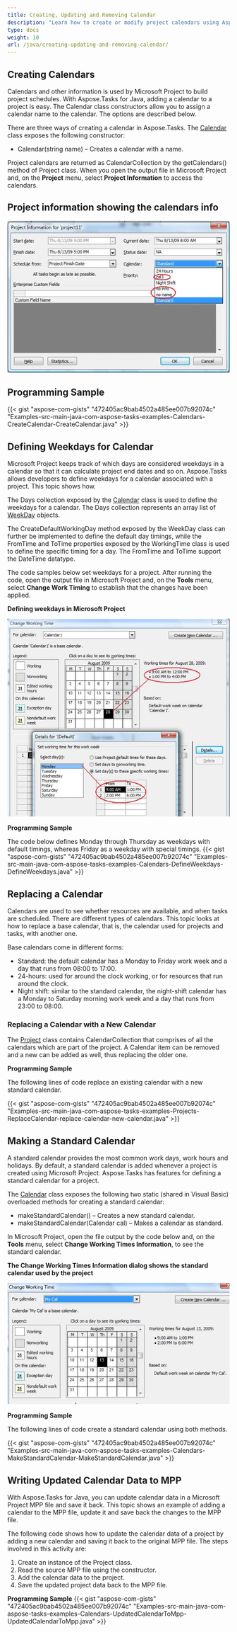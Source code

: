 ```yaml
---
title: Creating, Updating and Removing Calendar
description: "Learn how to create or modify project calendars using Aspose.Tasks for Java."
type: docs
weight: 10
url: /java/creating-updating-and-removing-calendar/
---
```


## **Creating Calendars**
Calendars and other information is used by Microsoft Project to build project schedules. With Aspose.Tasks for Java, adding a calendar to a project is easy. The Calendar class constructors allow you to assign a calendar name to the calendar. The options are described below.

There are three ways of creating a calendar in Aspose.Tasks. The [Calendar](https://apireference.aspose.com/tasks/java/com.aspose.tasks/Calendar) class exposes the following constructor:

- Calendar(string name) – Creates a calendar with a name.

Project calendars are returned as CalendarCollection by the getCalendars() method of Project class. When you open the output file in Microsoft Project and, on the **Project** menu, select **Project Information** to access the calendars.

## **Project information showing the calendars info**

![edit resource calendar in Microsoft Project](creating-updating-and-removing-calendar_1.png)

## **Programming Sample**
{{< gist "aspose-com-gists" "472405ac9bab4502a485ee007b92074c" "Examples-src-main-java-com-aspose-tasks-examples-Calendars-CreateCalendar-CreateCalendar.java" >}}

## **Defining Weekdays for Calendar**
Microsoft Project keeps track of which days are considered weekdays in a calendar so that it can calculate project end dates and so on. Aspose.Tasks allows developers to define weekdays for a calendar associated with a project. This topic shows how.

The Days collection exposed by the [Calendar](https://apireference.aspose.com/tasks/java/com.aspose.tasks/Calendar) class is used to define the weekdays for a calendar. The Days collection represents an array list of [WeekDay](https://apireference.aspose.com/tasks/java/com.aspose.tasks/WeekDay) objects.

The CreateDefaultWorkingDay method exposed by the WeekDay class can further be implemented to define the default day timings, while the FromTime and ToTime properties exposed by the WorkingTime class is used to define the specific timing for a day. The FromTime and ToTime support the DateTime datatype.

The code samples below set weekdays for a project. After running the code, open the output file in Microsoft Project and, on the **Tools** menu, select **Change Work Timing** to establish that the changes have been applied. 

**Defining weekdays in Microsoft Project** 

![edit calendar working times in Microsoft Project](creating-updating-and-removing-calendar_2.png)

**Programming Sample**

The code below defines Monday through Thursday as weekdays with default timings, whereas Friday as a weekday with special timings.
{{< gist "aspose-com-gists" "472405ac9bab4502a485ee007b92074c" "Examples-src-main-java-com-aspose-tasks-examples-Calendars-DefineWeekdays-DefineWeekdays.java" >}}

## **Replacing a Calendar**
Calendars are used to see whether resources are available, and when tasks are scheduled. There are different types of calendars. This topic looks at how to replace a base calendar, that is, the calendar used for projects and tasks, with another one.

Base calendars come in different forms:

- Standard: the default calendar has a Monday to Friday work week and a day that runs from 08:00 to 17:00.
- 24-hours: used for around the clock working, or for resources that run around the clock.
- Night shift: similar to the standard calendar, the night-shift calendar has a Monday to Saturday morning work week and a day that runs from 23:00 to 08:00.

### **Replacing a Calendar with a New Calendar**
The [Project](https://apireference.aspose.com/tasks/java/com.aspose.tasks/Project) class contains CalendarCollection that comprises of all the calendars which are part of the project. A Calendar item can be removed and a new can be added as well, thus replacing the older one.

**Programming Sample**

The following lines of code replace an existing calendar with a new standard calendar.

{{< gist "aspose-com-gists" "472405ac9bab4502a485ee007b92074c" "Examples-src-main-java-com-aspose-tasks-examples-Projects-ReplaceCalendar-replace-calendar-new-calendar.java" >}}

## **Making a Standard Calendar**
A standard calendar provides the most common work days, work hours and holidays. By default, a standard calendar is added whenever a project is created using Microsoft Project. Aspose.Tasks has features for defining a standard calendar for a project.

The [Calendar](https://apireference.aspose.com/tasks/java/com.aspose.tasks/Calendar) class exposes the following two static (shared in Visual Basic) overloaded methods for creating a standard calendar:

- makeStandardCalendar() – Creates a new standard calendar.
- makeStandardCalendar(Calendar cal) – Makes a calendar as standard.

In Microsoft Project, open the file output by the code below and, on the **Tools** menu, select **Change Working Times Information**, to see the standard calendar. 

**The Change Working Times Information dialog shows the standard calendar used by the project** 

![change working times in standard calendar in Microsoft Project](creating-updating-and-removing-calendar_3.png)

**Programming Sample**

The following lines of code create a standard calendar using both methods.

{{< gist "aspose-com-gists" "472405ac9bab4502a485ee007b92074c" "Examples-src-main-java-com-aspose-tasks-examples-Calendars-MakeStandardCalendar-MakeStandardCalendar.java" >}}

## **Writing Updated Calendar Data to MPP**
With Aspose.Tasks for Java, you can update calendar data in a Microsoft Project MPP file and save it back. This topic shows an example of adding a calendar to the MPP file, update it and save back the changes to the MPP file.

The following code shows how to update the calendar data of a project by adding a new calendar and saving it back to the original MPP file. The steps involved in this activity are:

1. Create an instance of the Project class.
2. Read the source MPP file using the constructor.
3. Add the calendar data to the project.
4. Save the updated project data back to the MPP file.

**Programming Sample**
{{< gist "aspose-com-gists" "472405ac9bab4502a485ee007b92074c" "Examples-src-main-java-com-aspose-tasks-examples-Calendars-UpdatedCalendarToMpp-UpdatedCalendarToMpp.java" >}}
